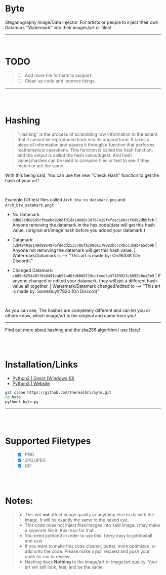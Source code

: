 # Byte
Steganography Image/Data Injector. For artists or people to inject their own Datamark "Watermark" into their images/art or files!
__ __
<br />

# TODO
> - [ ] Add more file formats to support.
> - [ ] Clean up code and improve things.
__ __

<br />
<br />

# Hashing
> "Hashing" is the process of scrambling raw information to the extent that it cannot be reproduced back into its original form. It takes a piece of information and passes it through a function that performs mathematical operations. This function is called the hash function, and the output is called the hash value/digest. And hash values/hashes can be used to compare files or text to see if they match or are the same.

With this being said, You can use the new "Check Hash" function to get the hash of your art!

 <br />

Example (Of test files called `Arch_btw_no_datamark.png` and `Arch_btw_datamark.png`):
 - No Datamark: `6db87cd806d5cfbaebd928dfd1dd14888c39767415f4fcac180ccf69b2dbbfcb` | Anyone removing the datamark in the hex code/data will get this hash value. (original art/image hash before you added your datamark.)
 
- Datamark: `c2b494018149d9964876fdddd2535786fac09de179882bc7c4bcc3b9b4e5db9b` | Anyone not removing the datamark will get this hash value. | Watermark/Datamark is --> "This art is made by: Ori#6338 (On Discord)."

- Changed Datamark: `eb85e8254407f6b8491eab57ad63d6860719cafeee5a37103923c6059b8ea0b9` | If anyone changed or edited your datamark, they will get a different hash value all together. | Watermark/Datamark changed/edited to --> "This art is made by: SomeGuy#7830 (On Discord)"

 <br />

As you can see, The hashes are completely different and can let you or others know, which image/art is the original and came from you!
__ __

Find out more about hashing and the sha256 algorithm I use [Here!](https://www.simplilearn.com/tutorials/cyber-security-tutorial/sha-256-algorithm)



<br />
<br />

# Installation/Links
- [Python3 | Direct (Windows 10)](https://www.python.org/ftp/python/3.10.0/python-3.10.0-amd64.exe)
- [Python3 | Website](https://www.python.org)

```bash
git clone https://github.com/therealOri/byte.git
cd byte
python3 byte.py
```
__ __

<br />
<br />

# Supported Filetypes
> - [x] PNG
> - [x] JPG/JPEG
> - [x] GIF

<br />
<br />

# Notes:
> - This will **not** affect image quality or anything else to do with the image. It will be exactly the same to the naked eye.
> - This code does not inject files/images into said image. I may make a seperate file in this repo for that.
> - You need python3 in order to use this. (Very easy to get/install and use)
> - If you want to make this code cleaner, better, more optimized, or add onto the code. Please make a pull request and push your code for me to review.
> - Hashing does **Nothing** to the image/art or image/art quality. Your art will still look, feel, and be the same.

